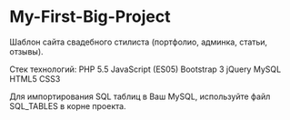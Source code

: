 # My-First-Big-Project
Шаблон сайта свадебного стилиста (портфолио, админка, статьи, отзывы).

Стек технологий:
PHP 5.5
JavaScript (ES05)
Bootstrap 3
jQuery
MySQL
HTML5
CSS3

Для импортирования SQL таблиц в Ваш MySQL, используйте файл SQL_TABLES в корне проекта.
